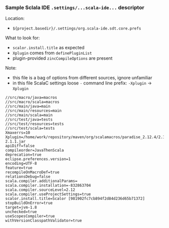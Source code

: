 
### Sample Sclala IDE `.settings/...scala-ide...` descriptor

Location:
* `${project.basedir}/.settings/org.scala-ide.sdt.core.prefs`

What to look for:
* `scalor.install.title` as expected
* `Xplugin` comes from `definePluginList`
* plugin-provided `zincCompileOptions` are present

Note:
* this file is a bag of options from different sources, ignore unfamiliar
* in this file ScalaC settings loose `-` command line prefix: `-Xplugin` -> `Xplugin`

```
//src/macro/java=macros
//src/macro/scala=macros
//src/main/java=main
//src/main/resources=main
//src/main/scala=main
//src/test/java=tests
//src/test/resources=tests
//src/test/scala=tests
Xmaxerrs=10
Xplugin=/home/work/repository/maven/org/scalamacros/paradise_2.12.4/2.1.1/paradise_2.12.4-2.1.1.jar
apiDiff=false
compileorder=JavaThenScala
deprecation=true
eclipse.preferences.version=1
encoding=UTF-8
feature=true
recompileOnMacroDef=true
relationsDebug=false
scala.compiler.additionalParams=
scala.compiler.installation=-832863704
scala.compiler.sourceLevel=2.12
scala.compiler.useProjectSettings=true
scalor.install.title=Scalor [981902fc7cb894f2d84d236d65b71372]
stopBuildOnError=true
target=jvm-1.8
unchecked=true
useScopesCompiler=true
withVersionClasspathValidator=true
```
